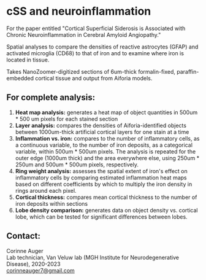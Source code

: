 # cSS and neuroinflammation
For the paper entitled "Cortical Superficial Siderosis is Associated with Chronic Neuroinflammation in Cerebral Amyloid Angiopathy." 

Spatial analyses to compare the densities of reactive astrocytes (GFAP) and activated microglia (CD68) to that of iron and to examine where iron is located in tissue.

Takes NanoZoomer-digitized sections of 6um-thick formalin-fixed, paraffin-embedded cortical tissue and output from Aiforia models.

## For complete analysis:
1. **Heat map analysis:** generates a heat map of object quantities in 500um * 500 um pixels for each stained section
2. **Layer analysis:** compares the densities of Aiforia-identified objects between 1000um-thick artificial cortical layers for one stain at a time
3. **Inflammation vs. iron:** compares  to the number of inflammatory cells, as a continuous variable, to the number of iron deposits, as a categorical variable, within 500um * 500um pixels. The analysis is repeated for the outer edge (1000um thick) and the area everywhere else, using 250um * 250um and 500um * 500um pixels, respectively.
4. **Ring weight analysis:** assesses the spatial extent of iron's effect on inflammatory cells by comparing estimated inflammation heat maps based on different coefficients by which to multiply the iron density in rings around each pixel.
5. **Cortical thickness:** compares mean cortical thickness to the number of iron deposits within sections
6. **Lobe density comparison:** generates data on object density vs. cortical lobe, which can be tested for significant differences between lobes.

## Contact: 
Corinne Auger <br>
Lab technician, Van Veluw lab (MGH Institute for Neurodegenerative Disease), 2020-2023 <br>
corinneauger7@gmail.com
